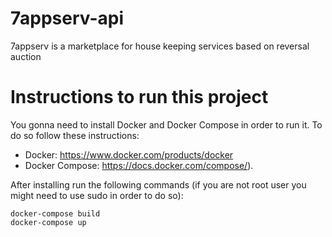# 7appserv-api
7appserv is a marketplace for house keeping services based on reversal auction

# Instructions to run this project

You gonna need to install Docker and Docker Compose in order to run it.
To do so follow these instructions:
  - Docker: https://www.docker.com/products/docker
  - Docker Compose: https://docs.docker.com/compose/).

After installing run the following commands (if you are not root user you might need to use sudo in order to do so):
  ```
  docker-compose build
  docker-compose up
  ```
